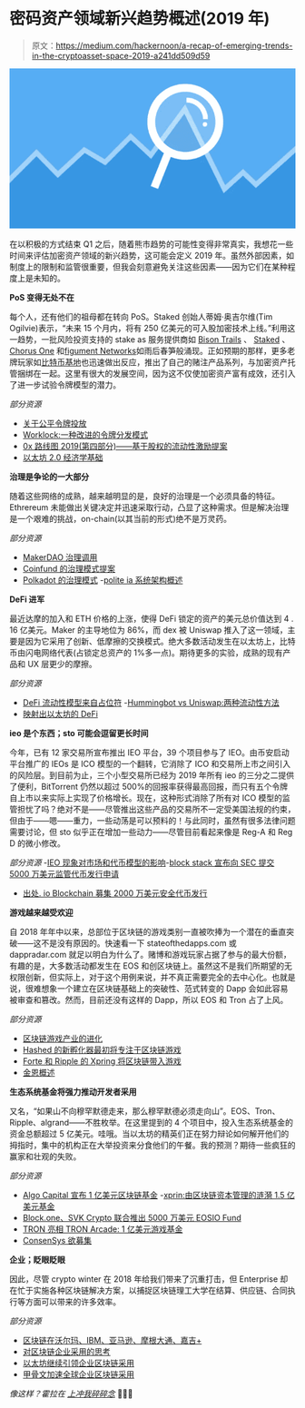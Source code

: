 # 密码资产领域新兴趋势概述(2019 年)

> 原文：<https://medium.com/hackernoon/a-recap-of-emerging-trends-in-the-cryptoasset-space-2019-a241dd509d59>

![](img/23e346476959816e68971e90ec2074c8.png)

在以积极的方式结束 Q1 之后，随着熊市趋势的可能性变得非常真实，我想花一些时间来评估加密资产领域的新兴趋势，这可能会定义 2019 年。虽然外部因素，如制度上的限制和监管很重要，但我会刻意避免关注这些因素——因为它们在某种程度上是未知的。

**PoS 变得无处不在**

每个人，还有他们的祖母都在转向 PoS。Staked 创始人蒂姆·奥吉尔维(Tim Ogilvie)表示，“未来 15 个月内，将有 250 亿美元的可入股加密技术上线。”利用这一趋势，一批风险投资支持的 stake as 服务提供商如 [Bison Trails](https://cointelegraph.com/news/blockchain-startup-bison-trails-receives-525-mln-investment-backed-by-galaxy-digital) 、 [Staked](https://www.coindesk.com/pantera-coinbase-join-4-5-million-round-in-staking-as-a-service-startup) 、 [Chorus One](https://chorus.one/networks) 和[figument Networks](https://figment.network/)如雨后春笋般涌现。正如预期的那样，更多老牌玩家如[比特币基地](https://blog.coinbase.com/coinbase-custody-launches-staking-support-for-tezos-makerdao-governance-to-follow-68f7bc51bc53)也迅速做出反应，推出了自己的赌注产品系列，与加密资产托管捆绑在一起。这里有很大的发展空间，因为这不仅使加密资产富有成效，还引入了进一步试验令牌模型的潜力。

*部分资源*
- [关于公平令牌投放](/alpineintel/on-fair-token-launches-3d500dc0576c)
- [Worklock:一种改进的令牌分发模式](https://blog.nucypher.com/the-worklock/)
- [0x 路线图 2019(第四部分)——基于股权的流动性激励提案](https://blog.0xproject.com/0x-roadmap-2019-part-4-proposal-for-stake-based-liquidity-incentive-52c16558df29)
- [以太坊 2.0 经济学基础](/ethhub/the-basics-of-ethereum-2-0-economics-3bd2ffc7fd0e)

**治理是争论的一大部分**

随着这些网络的成熟，越来越明显的是，良好的治理是一个必须具备的特征。Ethrereum 未能做出关键决定并迅速采取行动，凸显了这种需求。但是解决治理是一个艰难的挑战，on-chain(以其当前的形式)绝不是万灵药。

*部分资源*
- [MakerDAO 治理调用](https://www.theblockcrypto.com/2019/04/12/makerdao-governance-call-formalizing-weekly-governance-proposals-and-mounting-debt-ceiling-discussion/)
- [Coinfund 的治理模式提案](https://github.com/coinfund/governance-model)
- [Polkadot 的治理模式](https://github.com/paritytech/polkadot/wiki/Governance)
-[polite ia 系统架构概述](/decred/an-overview-of-decreds-politeia-system-architecture-8741c13b35d8)

**DeFi 进军**

最近达摩的加入和 ETH 价格的上涨，使得 DeFi 锁定的资产的美元总价值达到 4 . 16 亿美元。Maker 的主导地位为 86%，而 dex 被 Uniswap 推入了这一领域，主要是因为它采用了创新、低摩擦的交换模式。绝大多数活动发生在以太坊上，比特币由闪电网络代表(占锁定总资产的 1%多一点)。期待更多的实验，成熟的现有产品和 UX 层更少的摩擦。

*部分资源*
- [DeFi 流动性模型来自占位符](https://www.placeholder.vc/blog/2019/4/9/defi-liquidity-models)
-[Hummingbot vs Uniswap:两种流动性方法](https://www.hummingbot.io/blog/2019-04-hummingbot-vs-uniswap/)
- [映射出以太坊的 DeFi](https://www.theblockcrypto.com/2019/03/14/mapping-out-ethereums-defi/)

**ieo 是个东西；sto 可能会逗留更长时间**

今年，已有 12 家交易所宣布推出 IEO 平台，39 个项目参与了 IEO。由币安启动平台推广的 IEOs 是 ICO 模型的一个翻转，它消除了 ICO 和交易所上市之间引入的风险层。到目前为止，三个小型交易所已经为 2019 年所有 ieo 的三分之二提供了便利，BitTorrent 仍然以超过 500%的回报率获得最高回报，而只有五个令牌自上市以来实际上实现了价格增长。现在，这种形式消除了所有对 ICO 模型的监管担忧了吗？绝对不是——尽管推出这些产品的交易所不一定受美国法规的约束，但由于——嗯——重力，一些动荡是可以预料的！与此同时，虽然有很多法律问题需要讨论，但 sto 似乎正在增加一些动力——尽管目前看起来像是 Reg-A 和 Reg D 的微小修改。

*部分资源*
-[IEO 现象对市场和代币模型的影响](/blockchain-capital-blog/analyzing-the-ieo-phenomenon-and-the-impact-on-markets-and-token-models-456b92b004f4)-[block stack 宣布向 SEC 提交 5000 万美元监管代币发行申请](https://blog.blockstack.org/blockstack-publicly-files-regulated-token-offering-with-the-sec/)
- [出处. io Blockchain 募集 2000 万美元安全代币发行](https://www.prnewswire.com/news-releases/provenanceio-blockchain-raises-20-million-in-security-token-offering-300829674.html)

**游戏越来越受欢迎**

自 2018 年年中以来，总部位于区块链的游戏类别一直被吹捧为一个潜在的垂直突破——这不是没有原因的。快速看一下 stateofthedapps.com 或 dappradar.com 就足以明白为什么了。赌博和游戏玩家占据了参与的最大份额，有趣的是，大多数活动都发生在 EOS 和创区块链上。虽然这不是我们所期望的无权限创新，但实际上，对于这个用例来说，并不真正需要完全的去中心化。也就是说，很难想象一个建立在区块链基础上的突破性、范式转变的 Dapp 会如此容易被审查和篡改。然而，目前还没有这样的 Dapp，所以 EOS 和 Tron 占了上风。

*部分资源*
- [区块链游戏产业的进化](https://theblockchainland.com/2019/04/18/evolution-blockchain-gaming-industry/)
- [Hashed 的新孵化器最初将专注于区块链游戏](https://sludgefeed.com/hashed-incubator-will-initially-focus-on-blockchain-gaming/)
- [Forte 和 Ripple 的 Xpring 将区块链带入游戏](https://www.finextra.com/pressarticle/77619/forte-and-ripples-xpring-form-100-million-fund-to-bring-blockchain-to-gaming)
- [金恩概述](https://invisioncommunity.co.uk/enjin-wallet-brings-usability-to-blockchain-gaming-by-joining-fio/)

**生态系统基金将强力推动开发者采用**

又名，“如果山不向穆罕默德走来，那么穆罕默德必须走向山”。EOS、Tron、Ripple、algrand——不胜枚举。在这里提到的 4 个项目中，投入生态系统基金的资金总额超过 5 亿美元。哇哦。当以太坊的精英们正在努力辩论如何解开他们的拇指时，集中的机构正在大举投资来分食他们的午餐。我的预测？期待一些疯狂的赢家和壮观的失败。

*部分资源*
- [Algo Capital 宣布 1 亿美元区块链基金](https://www.globenewswire.com/news-release/2018/12/11/1665330/0/en/Algo-Capital-Announces-100-Million-Blockchain-Fund-to-Invest-In-Promising-Companies-Built-on-Algorand-Platform.html)
-[xprin:由区块链资本管理的涟漪 1.5 亿美元基金](https://ripple.com/insights/ripple-invests-25-million-to-drive-innovation-in-blockchain-and-digital-assets/)
- [Block.one、SVK Crypto 联合推出 5000 万美元 EOSIO Fund](https://block.one/news/block-one-svk-crypto-joint-launch/)
- [TRON 亮相 TRON Arcade: 1 亿美元游戏基金](/tron-foundation/tron-unveils-tron-arcade-100-million-usd-game-fund-93082aa44670)
- [ConsenSys 欲募集](https://www.financemagnates.com/cryptocurrency/news/consensys-wants-to-raise-200-million-from-outside-investors-report/)

**企业；眨眼眨眼**

因此，尽管 crypto winter 在 2018 年给我们带来了沉重打击，但 Enterprise 却在忙于实施各种区块链解决方案，以捕捉区块链理工大学在结算、供应链、合同执行等方面可以带来的许多效率。

*部分资源*
- [区块链在沃尔玛、IBM、亚马逊、摩根大通、嘉吉+](https://www.forbes.com/sites/michaeldelcastillo/2019/04/16/blockchain-goes-to-work/#6e4ddb212a40)
- [对区块链企业采用的思考](https://www.forbes.com/sites/yoavvilner/2019/04/14/thoughts-on-blockchain-enterprise-adoption-with-founder-of-two-top-100-projects/#78cdeaf553b9)
- [以太坊继续引领企业区块链采用](https://www.newsbtc.com/2019/04/17/ethereum-continues-to-lead-the-way-in-enterprise-blockchain-adoption/)
- [甲骨文加速全球企业区块链采用](https://www.techrepublic.com/article/5-signs-that-blockchain-will-hit-wide-enterprise-adoption-soon/)

*像这样？霍拉在* [*上冲我碎碎念*](https://twitter.com/es21e8) 🙋🏻‍♂️